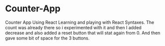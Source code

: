 # Counter-App
Counter App Using React
Learning and playing with React Syntaxes. The count was already there so i experimented with it and then I added decrease and also added a reset button that will stat again from 0. And then gave some bit of space for the 3 buttons.
